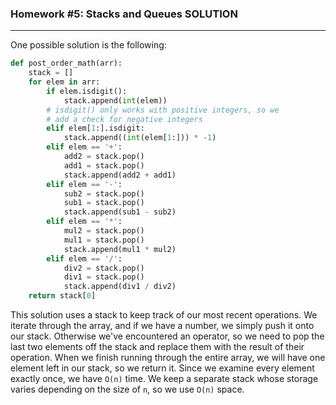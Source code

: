 ### Homework #5: Stacks and Queues SOLUTION
___

One possible solution is the following:

```python
def post_order_math(arr):
    stack = []
    for elem in arr:
        if elem.isdigit():
            stack.append(int(elem))
        # isdigit() only works with positive integers, so we
        # add a check for negative integers
        elif elem[1:].isdigit:
            stack.append((int(elem[1:])) * -1)
        elif elem == '+':
            add2 = stack.pop()
            add1 = stack.pop()
            stack.append(add2 + add1)
        elif elem == '-':
            sub2 = stack.pop()
            sub1 = stack.pop()
            stack.append(sub1 - sub2)
        elif elem == '*':
            mul2 = stack.pop()
            mul1 = stack.pop()
            stack.append(mul1 * mul2)
        elif elem == '/':
            div2 = stack.pop()
            div1 = stack.pop()
            stack.append(div1 / div2)
    return stack[0]
```

This solution uses a stack to keep track of our most recent operations. We iterate through the array, and if we have a number, we simply push it onto our stack. Otherwise we've encountered an operator, so we need to pop the last two elements off the stack and replace them with the result of their operation. When we finish running through the entire array, we will have one element left in our stack, so we return it. Since we examine every element exactly once, we have `O(n)` time. We keep a separate stack whose storage varies depending on the size of `n`, so we use `O(n)` space.